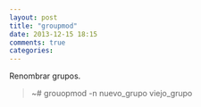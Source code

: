 ```yaml
---
layout: post
title: "groupmod"
date: 2013-12-15 18:15
comments: true
categories: 
---
```

Renombrar grupos.

>~# grouopmod -n nuevo_grupo viejo_grupo

